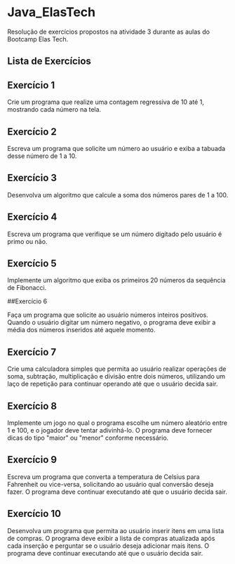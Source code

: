 # Java_ElasTech
Resolução de exercícios propostos na atividade 3 durante as aulas do Bootcamp Elas Tech. 

## Lista de Exercícios

## Exercício 1 

  Crie um programa que realize uma contagem regressiva de 10 até 1, mostrando cada número na tela.

## Exercício 2

   Escreva um programa que solicite um número ao usuário e exiba a tabuada desse número de 1 a 10.

## Exercício 3

  Desenvolva um algoritmo que calcule a soma dos números pares de 1 a 100.

## Exercício 4

  Escreva um programa que verifique se um número digitado pelo usuário é primo ou não.

## Exercício 5

  Implemente um algoritmo que exiba os primeiros 20 números da sequência de Fibonacci.

##Exercício 6

  Faça um programa que solicite ao usuário números inteiros positivos. Quando o usuário digitar um número negativo, o programa deve exibir a média dos números inseridos até aquele momento.

## Exercício 7

  Crie uma calculadora simples que permita ao usuário realizar operações de soma, subtração, multiplicação e divisão entre dois números, utilizando um laço de repetição para continuar operando até que o usuário decida sair.

## Exercício 8

  Implemente um jogo no qual o programa escolhe um número aleatório entre 1 e 100, e o jogador deve tentar adivinhá-lo. O programa deve fornecer dicas do tipo "maior" ou "menor" conforme necessário.

## Exercício 9

  Escreva um programa que converta a temperatura de Celsius para Fahrenheit ou vice-versa, solicitando ao usuário qual conversão deseja fazer. O programa deve continuar executando até que o usuário decida sair.

## Exercício 10

  Desenvolva um programa que permita ao usuário inserir itens em uma lista de compras. O programa deve exibir a lista de compras atualizada após cada inserção e perguntar se o usuário deseja adicionar mais itens. O programa deve continuar executando até que o usuário decida sair.
